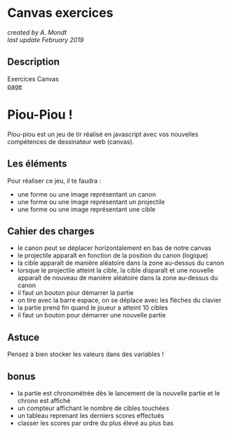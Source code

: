 # Canvas exercices

*created by A. Mondt*
<br/>
*last update February 2019*

## Description

Exercices Canvas
<br/>
[page](https://amondt.github.io/learn-js/)

# Piou-Piou !

Piou-piou est un jeu de tir réalisé en javascript avec vos nouvelles compétences de dessinateur web (canvas).

## Les éléments

Pour réaliser ce jeu, il te faudra :
- une forme ou une image représentant un canon
- une forme ou une image représentant un projectile
- une forme ou une image représentant une cible

## Cahier des charges

- le canon peut se déplacer horizontalement en bas de notre canvas
- le projectile apparaît en fonction de la position du canon (logique)
- la cible apparaît de manière aléatoire dans la zone au-dessus du canon
- lorsque le projectile atteint la cible, la cible disparaît et une nouvelle apparaît de nouveau de manière aléatoire dans la zone au-dessus du canon
- il faut un bouton pour démarrer la partie
- on tire avec la barre espace, on se déplace avec les flèches du clavier
- la partie prend fin quand le joueur a atteint 10 cibles
- il faut un bouton pour démarrer une nouvelle partie

## Astuce

Pensez à bien stocker les valeurs dans des variables !


## bonus
- la partie est chronométrée dès le lancement de la nouvelle partie et le chrono est affiché
- un compteur affichant le nombre de cibles touchées
- un tableau reprenant les derniers scores effectués
- classer les scores par ordre du plus élevé au plus bas
